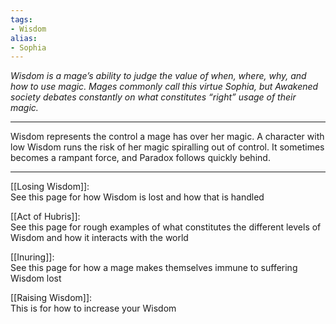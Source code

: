 ```yaml
---
tags:
- Wisdom
alias:
- Sophia
---
```


_Wisdom is a mage’s ability to judge the value of when, where, why, and how to use magic. Mages commonly call this virtue Sophia, but Awakened society debates constantly on what constitutes “right” usage of their magic._

---

Wisdom represents the control a mage has over her magic. A character with low Wisdom runs the risk of her magic spiralling out of control. It sometimes becomes a rampant force, and Paradox follows quickly behind.

---

[[Losing Wisdom]]:\
See this page for how Wisdom is lost and how that is handled

[[Act of Hubris]]:\
See this page for rough examples of what constitutes the different levels of Wisdom and how it interacts with the world

[[Inuring]]:\
See this page for how a mage makes themselves immune to suffering Wisdom lost

[[Raising Wisdom]]:\
This is for how to increase your Wisdom